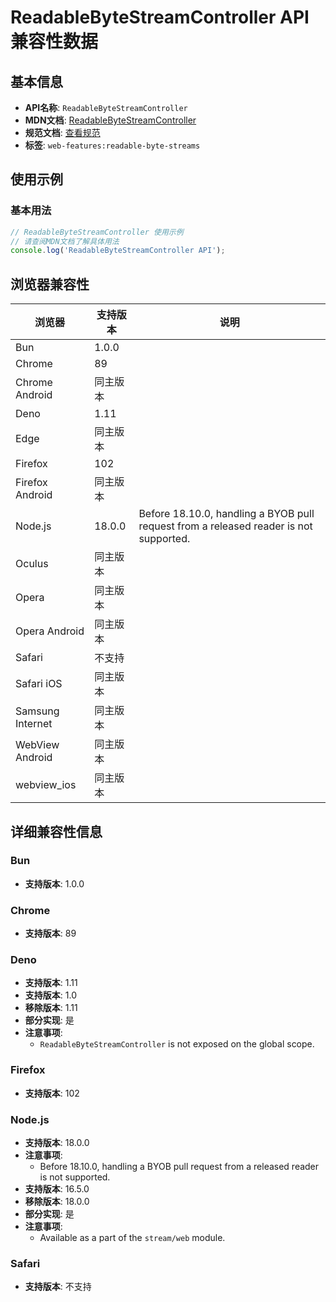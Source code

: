 # ReadableByteStreamController API 兼容性数据

## 基本信息

- **API名称**: `ReadableByteStreamController`
- **MDN文档**: [ReadableByteStreamController](https://developer.mozilla.org/docs/Web/API/ReadableByteStreamController)
- **规范文档**: [查看规范](https://streams.spec.whatwg.org/#rbs-controller-class)
- **标签**: `web-features:readable-byte-streams`

## 使用示例

### 基本用法

```javascript
// ReadableByteStreamController 使用示例
// 请查阅MDN文档了解具体用法
console.log('ReadableByteStreamController API');
```

## 浏览器兼容性

| 浏览器 | 支持版本 | 说明 |
|--------|----------|------|
| Bun | 1.0.0 |  |
| Chrome | 89 |  |
| Chrome Android | 同主版本 |  |
| Deno | 1.11 |  |
| Edge | 同主版本 |  |
| Firefox | 102 |  |
| Firefox Android | 同主版本 |  |
| Node.js | 18.0.0 | Before 18.10.0, handling a BYOB pull request from a released reader is not supported. |
| Oculus | 同主版本 |  |
| Opera | 同主版本 |  |
| Opera Android | 同主版本 |  |
| Safari | 不支持 |  |
| Safari iOS | 同主版本 |  |
| Samsung Internet | 同主版本 |  |
| WebView Android | 同主版本 |  |
| webview_ios | 同主版本 |  |

## 详细兼容性信息

### Bun

- **支持版本**: 1.0.0

### Chrome

- **支持版本**: 89

### Deno

- **支持版本**: 1.11
- **支持版本**: 1.0
- **移除版本**: 1.11
- **部分实现**: 是
- **注意事项**:
  - `ReadableByteStreamController` is not exposed on the global scope.

### Firefox

- **支持版本**: 102

### Node.js

- **支持版本**: 18.0.0
- **注意事项**:
  - Before 18.10.0, handling a BYOB pull request from a released reader is not supported.
- **支持版本**: 16.5.0
- **移除版本**: 18.0.0
- **部分实现**: 是
- **注意事项**:
  - Available as a part of the `stream/web` module.

### Safari

- **支持版本**: 不支持

